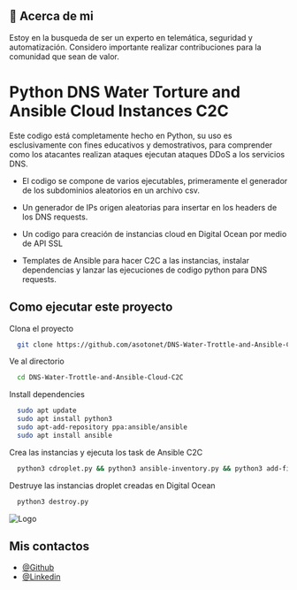 
## 🚀 Acerca de mi
Estoy en la busqueda de ser un experto en telemática, seguridad y automatización.
Considero importante realizar contribuciones para la comunidad que sean de valor.


# Python DNS Water Torture and Ansible Cloud Instances C2C

Este codigo está completamente hecho en Python, su uso es esclusivamente con fines educativos y demostrativos, para comprender como los atacantes realizan ataques ejecutan ataques DDoS a los servicios DNS.


- El codigo se compone de varios ejecutables, primeramente el generador de los subdominios aleatorios en un archivo csv.

- Un generador de IPs origen aleatorias para insertar en los headers de los DNS requests.

- Un codigo para creación de instancias cloud en Digital Ocean por medio de API SSL

- Templates de Ansible para hacer C2C a las instancias, instalar dependencias y lanzar las ejecuciones de codigo python para DNS requests.
## Como ejecutar este proyecto

Clona el proyecto

```bash
  git clone https://github.com/asotonet/DNS-Water-Trottle-and-Ansible-Cloud-C2C.git
```

Ve al directorio

```bash
  cd DNS-Water-Trottle-and-Ansible-Cloud-C2C
```
Install dependencies

```bash
  sudo apt update
  sudo apt install python3
  sudo apt-add-repository ppa:ansible/ansible
  sudo apt install ansible

```
Crea las instancias y ejecuta los task de Ansible C2C

```bash
  python3 cdroplet.py && python3 ansible-inventory.py && python3 add-fingerprint.py

```

Destruye las instancias droplet creadas en Digital Ocean

```bash
  python3 destroy.py
```


![Logo](https://www.p2linc.com/wp-content/uploads/2021/09/Screen-Shot-2021-09-17-at-1.56.20-PM.png)


## Mis contactos

- [@Github](https://www.github.com/asotonet)
- [@Linkedin](https://www.linkedin.com/in/asoton/)
